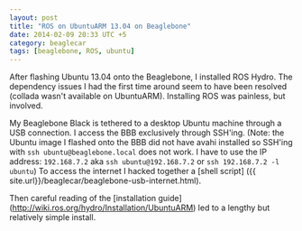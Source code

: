 ```yaml
---
layout: post
title: "ROS on UbuntuARM 13.04 on Beaglebone"
date: 2014-02-09 20:33 UTC +5
category: beaglecar
tags: [beaglebone, ROS, ubuntu]
---
```


After flashing Ubuntu 13.04 onto the Beaglebone, I installed ROS Hydro. The
dependency issues I had the first time around seem to have been resolved
(collada wasn't available on UbuntuARM). Installing ROS was painless, but
involved.

My Beaglebone Black is tethered to a desktop Ubuntu machine through a USB
connection. I access the BBB exclusively through SSH'ing. (Note: the Ubuntu
image I flashed onto the BBB did not have avahi installed so SSH'ing with
`ssh ubuntu@beaglebone.local` does not work. I have to use the IP address: 
`192.168.7.2` aka `ssh ubuntu@192.168.7.2` or `ssh 192.168.7.2 -l ubuntu`)
To access the internet I hacked together a [shell script]
({{ site.url}}/beaglecar/beaglebone-usb-internet.html).

Then careful reading of the [installation guide]
(http://wiki.ros.org/hydro/Installation/UbuntuARM) led to a lengthy but
relatively simple install.
